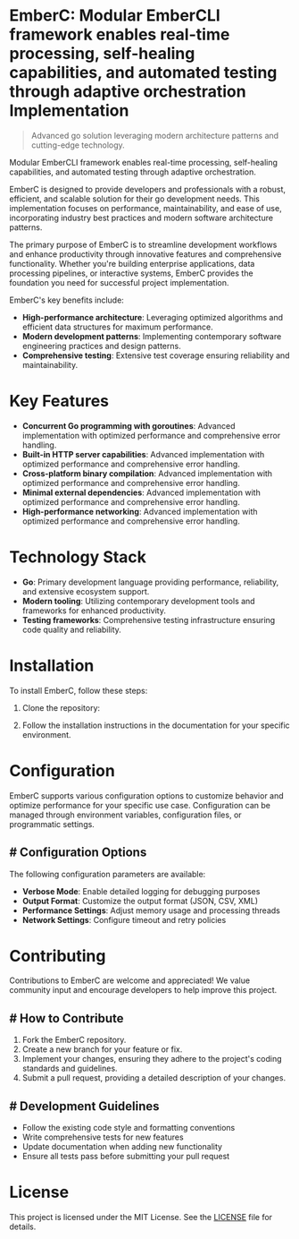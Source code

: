 <!-- fallback_EmberC_20251026193155_67580 -->

# EmberC: Modular EmberCLI framework enables real-time processing, self-healing capabilities, and automated testing through adaptive orchestration Implementation
> Advanced go solution leveraging modern architecture patterns and cutting-edge technology.

Modular EmberCLI framework enables real-time processing, self-healing capabilities, and automated testing through adaptive orchestration.

EmberC is designed to provide developers and professionals with a robust, efficient, and scalable solution for their go development needs. This implementation focuses on performance, maintainability, and ease of use, incorporating industry best practices and modern software architecture patterns.

The primary purpose of EmberC is to streamline development workflows and enhance productivity through innovative features and comprehensive functionality. Whether you're building enterprise applications, data processing pipelines, or interactive systems, EmberC provides the foundation you need for successful project implementation.

EmberC's key benefits include:

* **High-performance architecture**: Leveraging optimized algorithms and efficient data structures for maximum performance.
* **Modern development patterns**: Implementing contemporary software engineering practices and design patterns.
* **Comprehensive testing**: Extensive test coverage ensuring reliability and maintainability.

# Key Features

* **Concurrent Go programming with goroutines**: Advanced implementation with optimized performance and comprehensive error handling.
* **Built-in HTTP server capabilities**: Advanced implementation with optimized performance and comprehensive error handling.
* **Cross-platform binary compilation**: Advanced implementation with optimized performance and comprehensive error handling.
* **Minimal external dependencies**: Advanced implementation with optimized performance and comprehensive error handling.
* **High-performance networking**: Advanced implementation with optimized performance and comprehensive error handling.

# Technology Stack

* **Go**: Primary development language providing performance, reliability, and extensive ecosystem support.
* **Modern tooling**: Utilizing contemporary development tools and frameworks for enhanced productivity.
* **Testing frameworks**: Comprehensive testing infrastructure ensuring code quality and reliability.

# Installation

To install EmberC, follow these steps:

1. Clone the repository:


2. Follow the installation instructions in the documentation for your specific environment.

# Configuration

EmberC supports various configuration options to customize behavior and optimize performance for your specific use case. Configuration can be managed through environment variables, configuration files, or programmatic settings.

## # Configuration Options

The following configuration parameters are available:

* **Verbose Mode**: Enable detailed logging for debugging purposes
* **Output Format**: Customize the output format (JSON, CSV, XML)
* **Performance Settings**: Adjust memory usage and processing threads
* **Network Settings**: Configure timeout and retry policies

# Contributing

Contributions to EmberC are welcome and appreciated! We value community input and encourage developers to help improve this project.

## # How to Contribute

1. Fork the EmberC repository.
2. Create a new branch for your feature or fix.
3. Implement your changes, ensuring they adhere to the project's coding standards and guidelines.
4. Submit a pull request, providing a detailed description of your changes.

## # Development Guidelines

* Follow the existing code style and formatting conventions
* Write comprehensive tests for new features
* Update documentation when adding new functionality
* Ensure all tests pass before submitting your pull request

# License

This project is licensed under the MIT License. See the [LICENSE](https://github.com/demaagro/EmberC/blob/main/LICENSE) file for details.
